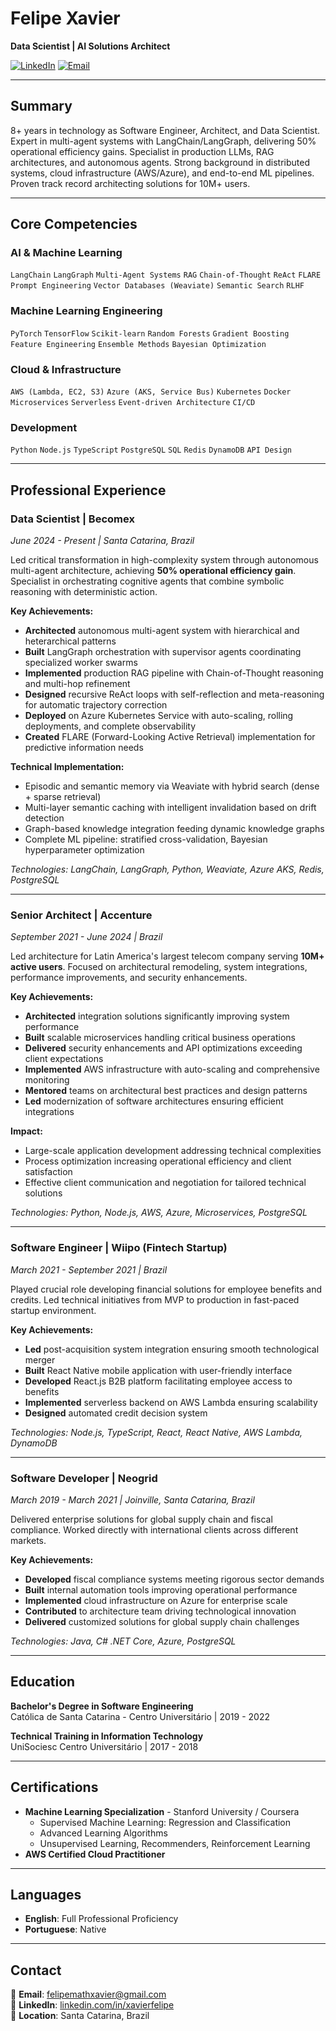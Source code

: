 # Felipe Xavier
**Data Scientist | AI Solutions Architect**

[![LinkedIn](https://img.shields.io/badge/LinkedIn-0077B5?style=flat&logo=linkedin&logoColor=white)](https://www.linkedin.com/in/xavierfelipe)
[![Email](https://img.shields.io/badge/Email-D14836?style=flat&logo=gmail&logoColor=white)](mailto:felipemathxavier@gmail.com)

---

## Summary

8+ years in technology as Software Engineer, Architect, and Data Scientist. Expert in multi-agent systems with LangChain/LangGraph, delivering 50% operational efficiency gains. Specialist in production LLMs, RAG architectures, and autonomous agents. Strong background in distributed systems, cloud infrastructure (AWS/Azure), and end-to-end ML pipelines. Proven track record architecting solutions for 10M+ users.

---

## Core Competencies

### AI & Machine Learning
`LangChain` `LangGraph` `Multi-Agent Systems` `RAG` `Chain-of-Thought` `ReAct` `FLARE`  
`Prompt Engineering` `Vector Databases (Weaviate)` `Semantic Search` `RLHF`

### Machine Learning Engineering  
`PyTorch` `TensorFlow` `Scikit-learn` `Random Forests` `Gradient Boosting`  
`Feature Engineering` `Ensemble Methods` `Bayesian Optimization`

### Cloud & Infrastructure
`AWS (Lambda, EC2, S3)` `Azure (AKS, Service Bus)` `Kubernetes` `Docker`  
`Microservices` `Serverless` `Event-driven Architecture` `CI/CD`

### Development
`Python` `Node.js` `TypeScript` `PostgreSQL` 
`SQL` `Redis` `DynamoDB` `API Design`

---

## Professional Experience

### **Data Scientist** | Becomex
*June 2024 - Present | Santa Catarina, Brazil*

Led critical transformation in high-complexity system through autonomous multi-agent architecture, achieving **50% operational efficiency gain**. Specialist in orchestrating cognitive agents that combine symbolic reasoning with deterministic action.

**Key Achievements:**
- **Architected** autonomous multi-agent system with hierarchical and heterarchical patterns
- **Built** LangGraph orchestration with supervisor agents coordinating specialized worker swarms
- **Implemented** production RAG pipeline with Chain-of-Thought reasoning and multi-hop refinement
- **Designed** recursive ReAct loops with self-reflection and meta-reasoning for automatic trajectory correction
- **Deployed** on Azure Kubernetes Service with auto-scaling, rolling deployments, and complete observability
- **Created** FLARE (Forward-Looking Active Retrieval) implementation for predictive information needs

**Technical Implementation:**
- Episodic and semantic memory via Weaviate with hybrid search (dense + sparse retrieval)
- Multi-layer semantic caching with intelligent invalidation based on drift detection
- Graph-based knowledge integration feeding dynamic knowledge graphs
- Complete ML pipeline: stratified cross-validation, Bayesian hyperparameter optimization

*Technologies: LangChain, LangGraph, Python, Weaviate, Azure AKS, Redis, PostgreSQL*

---

### **Senior Architect** | Accenture
*September 2021 - June 2024 | Brazil*

Led architecture for Latin America's largest telecom company serving **10M+ active users**. Focused on architectural remodeling, system integrations, performance improvements, and security enhancements.

**Key Achievements:**
- **Architected** integration solutions significantly improving system performance
- **Built** scalable microservices handling critical business operations
- **Delivered** security enhancements and API optimizations exceeding client expectations
- **Implemented** AWS infrastructure with auto-scaling and comprehensive monitoring
- **Mentored** teams on architectural best practices and design patterns
- **Led** modernization of software architectures ensuring efficient integrations

**Impact:**
- Large-scale application development addressing technical complexities
- Process optimization increasing operational efficiency and client satisfaction
- Effective client communication and negotiation for tailored technical solutions

*Technologies: Python, Node.js, AWS, Azure, Microservices, PostgreSQL*

---

### **Software Engineer** | Wiipo (Fintech Startup)
*March 2021 - September 2021 | Brazil*

Played crucial role developing financial solutions for employee benefits and credits. Led technical initiatives from MVP to production in fast-paced startup environment.

**Key Achievements:**
- **Led** post-acquisition system integration ensuring smooth technological merger
- **Built** React Native mobile application with user-friendly interface
- **Developed** React.js B2B platform facilitating employee access to benefits
- **Implemented** serverless backend on AWS Lambda ensuring scalability
- **Designed** automated credit decision system

*Technologies: Node.js, TypeScript, React, React Native, AWS Lambda, DynamoDB*

---

### **Software Developer** | Neogrid
*March 2019 - March 2021 | Joinville, Santa Catarina, Brazil*

Delivered enterprise solutions for global supply chain and fiscal compliance. Worked directly with international clients across different markets.

**Key Achievements:**
- **Developed** fiscal compliance systems meeting rigorous sector demands
- **Built** internal automation tools improving operational performance
- **Implemented** cloud infrastructure on Azure for enterprise scale
- **Contributed** to architecture team driving technological innovation
- **Delivered** customized solutions for global supply chain challenges

*Technologies: Java, C# .NET Core, Azure, PostgreSQL*

---

## Education

**Bachelor's Degree in Software Engineering**  
Católica de Santa Catarina - Centro Universitário | 2019 - 2022

**Technical Training in Information Technology**  
UniSociesc Centro Universitário | 2017 - 2018

---

## Certifications

- **Machine Learning Specialization** - Stanford University / Coursera
  - Supervised Machine Learning: Regression and Classification
  - Advanced Learning Algorithms
  - Unsupervised Learning, Recommenders, Reinforcement Learning
- **AWS Certified Cloud Practitioner**

---

## Languages

- **English**: Full Professional Proficiency
- **Portuguese**: Native

---

## Contact

📧 **Email**: felipemathxavier@gmail.com  
🔗 **LinkedIn**: [linkedin.com/in/xavierfelipe](https://www.linkedin.com/in/xavierfelipe)  
📍 **Location**: Santa Catarina, Brazil